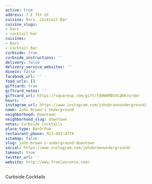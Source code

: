 ```yaml
---
active: true
address: 7 E 7th St
cuisine: Bars, Cocktail Bar
cuisine_slugs:
- bars
- cocktail-bar
cuisines:
- Bars
- Cocktail Bar
curbside: true
curbside_instructions: ''
delivery: false
delivery_service_websites: ''
dinein: false
facebook_url: ''
food_urls: []
giftcard: true
giftcard_notes: ''
giftcard_url: https://squareup.com/gift/Y49W8RBSVCQ6H/order
hours: ''
instagram_url: https://www.instagram.com/johnbrownunderground/
name: John Brown's Underground
neighborhood: Downtown
neighborhood_slug: downtown
notes: Curbside Cocktails
place_type: BarOrPub
restaurant_phone: 913-683-4774
sitemap: false
slug: john-brown-s-underground-downtown
social: https://www.instagram.com/johnbrownunderground/
takeout: true
twitter_url: ''
website: http://www.freelawrence.com/
---
```


Curbside Cocktails